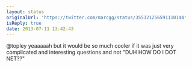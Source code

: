 ```yaml
---
layout: status
originalUrl: 'https://twitter.com/marcgg/status/355321256591110144'
isReply: true
date: 2013-07-11 13:42:43
---
```


@topley yeaaaaah but it would be so much cooler if it was just very complicated and interesting questions and not "DUH HOW DO I DOT NET??"
